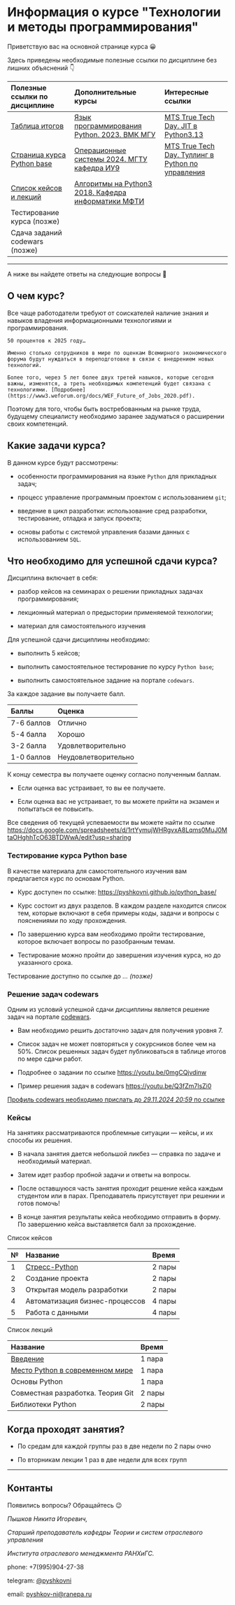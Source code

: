 # Информация о курсе "Технологии и методы программирования"

Приветствую вас на основной странице курса 😀

Здесь приведены необходимые полезные ссылки по дисциплине без лишних объяснений 👇

Полезные ссылки по дисциплине | Дополнительные курсы | Интересные ссылки
:-- | :-- | :--
[Таблица итогов](https://docs.google.com/spreadsheets/d/1rtYymujWHRgvxA8Lqms0MuJ0MtaOHghhTcO63BTDWwA/edit?usp=sharing) | [Язык программирования Python. 2023. ВМК МГУ](https://www.youtube.com/watch?v=Dy_ueC-Girk&list=PL6kSdcHYB3x5PzO26mzRFU6NmsRqd6WgL) | [MTS True Tech Day. JIT в Python3.13](https://www.youtube.com/watch?v=qaHGzRD3pHg&list=PLBf6S6ZuTomoUSjI_smbTvj-xMouwF0SF&index=1)
[Страница курса Python base](https://pyshkovni.github.io/python-base-course/) | [Операционные системы 2024. МГТУ кафедра ИУ9](https://youtu.be/cEjAH5ghWbY?si=-RWlNNg6tlFOVrcI) | [MTS True Tech Day. Туллинг в Python по управления](https://www.youtube.com/watch?v=Uu1jslSHTOo&list=PLBf6S6ZuTomoUSjI_smbTvj-xMouwF0SF&index=3)
[Список кейсов и лекций](#кейсы)| [Алгоритмы на Python3 2018. Кафедра информатики МФТИ](https://youtu.be/KdZ4HF1SrFs?si=_iPbI7t3UYCe_alH) |
Тестирование курса (позже) |  |
Сдача заданий codewars (позже)| |

---

А ниже вы найдете ответы на следующие вопросы 🤔

## О чем курс?

Все чаще работодатели требуют от соискателей наличие знания и навыков владения информационными технологиями и программирования.

    50 процентов к 2025 году…

    Именно столько сотрудников в мире по оценкам Всемирного экономического форума будут нуждаться в переподготовке в связи с внедрением новых технологий.

    Более того, через 5 лет более двух третей навыков, которые сегодня важны, изменятся, а треть необходимых компетенций будет связана с технологиями. [Подробнее](https://www3.weforum.org/docs/WEF_Future_of_Jobs_2020.pdf).

Поэтому для того, чтобы быть востребованным на рынке труда, будущему специалисту необходимо заранее задуматься о расширении своих компетенций.

## Какие задачи курса?

В данном курсе будут рассмотрены:

* особенности программирования на языке `Python` для прикладных задач;

* процесс управление программным проектом с использованием `git`;

* введение в цикл разработки: использование сред разработки, тестирование, отладка и запуск проекта;

* основы работы с системой управления базами данных с использованием `SQL`.

## Что необходимо для успешной сдачи курса?

Дисциплина включает в себя:

* разбор кейсов на семинарах о решении прикладных задачах программирования;

* лекционный материал о предыстории применяемой технологии;

* материал для самостоятельного изучения

Для успешной сдачи дисциплины необходимо:

* выполнить 5 кейсов;

* выполнить самостоятельное тестирование по курсу `Python base`;

* выполнить самостоятельное задание на портале `codewars`.

За каждое задание вы получаете балл.

Баллы | Оценка
:-- | :--
7-6 баллов | Отлично
5-4 балла | Хорошо
3-2 балла | Удовлетворительно
1-0 баллов | Неудовлетворительно

К концу семестра вы получаете оценку согласно полученным баллам.

* Если оценка вас устраивает, то вы ее получаете.

* Если оценка вас не устраивает, то вы можете прийти на экзамен и попытаться ее повысить.

Все сведения об текущей успеваемости вы можете найти по ссылке https://docs.google.com/spreadsheets/d/1rtYymujWHRgvxA8Lqms0MuJ0MtaOHghhTcO63BTDWwA/edit?usp=sharing

### Тестирование курса Python base

В качестве материала для самостоятельного изучения вам предлагается курс по основам Python.

* Курс доступен по ссылке: https://pyshkovni.github.io/python_base/

* Курс состоит из двух разделов. В каждом разделе находится список тем, которые включают в себя примеры коды, задачи и вопросы с пояснениями по ходу прохождения.

* По завершению курса вам необходимо пройти тестирование, которое включает вопросы по разобранным темам.

* Тестирование можно пройти до завершения изучения курса, но до указанного срока.

Тестирование доступно по ссылке до *… (позже)*

### Решение задач codewars

Одним из условий успешной сдачи дисциплины является решение задач на портале [codewars](https://www.codewars.com/).

* Вам необходимо решить достаточно задач для получения уровня 7.

* Список задач не может повторяться у сокурсников более чем на 50%. Список решенных задач будет публиковаться в таблице итогов по мере сдачи работ.

* Подробнее о задании по ссылке https://youtu.be/0mgCQjvdinw

* Пример решения задач в codewars https://youtu.be/Q3fZm7lsZi0

[Профиль codewars необходимо прислать до _29.11.2024 20:59_ по ссылке](https://forms.yandex.ru/cloud/66d7d7d83e9d0827749b5db0/)

### Кейсы

На занятиях рассматриваются проблемные ситуации — кейсы, и их способы их решения.

* В начала занятия дается небольшой ликбез — справка по задаче и необходимый материал.

* Затем идет разбор пробной задачи и ответы на вопросы.

* После оставшуюся часть занятия проходит решение кейса каждым студентом или в парах. Преподаватель присутствует при решении и готов помочь!

* В конце занятия результаты кейса необходимо отправить в форму. По завершению кейса выставляется балл за прохождение.

Список кейсов

№ | Название | Время
:-- | :-- | :--
1 | [Стресс-Python](https://github.com/pyshkovni/timp-stress-python) | 2 пары
2 | Создание проекта | 2 пары
3 | Открытая модель разработки | 2 пары
4 | Автоматизация бизнес-процессов | 4 пары
5 | Работа с данными | 4 пары

Список лекций

Название | Время
:-- | :--
[Введение](https://docs.google.com/presentation/d/1Exy-g6MDnljAMd7XoRHuptF8yBSy8KvOGfP8Bf0tSiM/edit?usp=sharing) | 1 пара
[Место Python в современном мире](./about_python_lecture/) | 1 пара
Основы Python | 1 пара
Совместная разработка. Теория Git | 2 пары
Библиотеки Python | 2 пары

## Когда проходят занятия?

* По средам для каждой группы раз в две недели по 2 пары очно

* По вторникам лекции 1 раз в две недели для всех групп

---

## Контанты

Появились вопросы? Обращайтесь 😉

*Пышков Никита Игоревич,*

*Старший преподаватель кафедры Теории и систем отраслевого управления*

*Института отраслевого менеджмента РАНХиГС.*

phone: +7(995)904-27-38

telegram: [@pyshkovni](https://t.me/pyshkovni)

email: [pyshkov-ni@ranepa.ru](mailto:pyshkov-ni@ranepa.ru)
